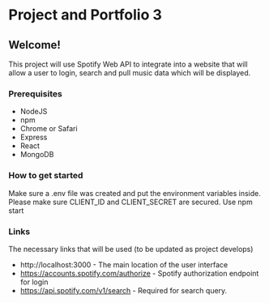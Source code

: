 # Project and Portfolio 3

## Welcome!

This project will use Spotify Web API to integrate into a website that will allow a user to login, search and pull music data which will be displayed. 

### Prerequisites

- NodeJS
- npm
- Chrome or Safari
- Express
- React
- MongoDB

### How to get started

Make sure a .env file was created and put the environment variables inside. 
Please make sure CLIENT_ID and CLIENT_SECRET are secured.
Use npm start

### Links
The necessary links that will be used (to be updated as project develops)
- http://localhost:3000 - The main location of the user interface
- https://accounts.spotify.com/authorize - Spotify authorization endpoint for login 
- https://api.spotify.com/v1/search - Required for search query.

